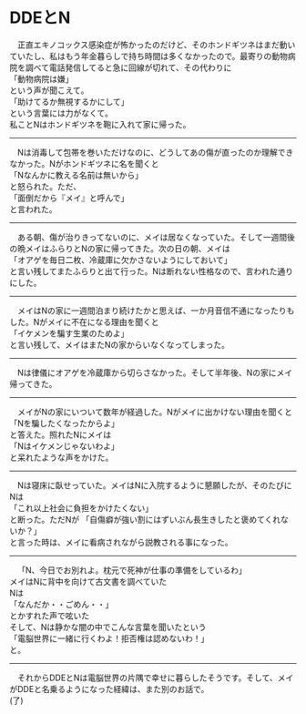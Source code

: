 ﻿# DDEとN
&emsp;正直エキノコックス感染症が怖かったのだけど、そのホンドギツネはまだ動いていたし、私はもう年金暮らしで持ち時間は多くなかったので。最寄りの動物病院を調べて電話発信してると急に回線が切れて、その代わりに<br>
「動物病院は嫌」<br>
という声が聞こえて。<br>
「助けてるか無視するかにして」<br>
という言葉には力がなくて。<br>
私ことNはホンドギツネを鞄に入れて家に帰った。
<hr>
&emsp;Nは消毒して包帯を巻いただけなのに、どうしてあの傷が直ったのか理解できなかった。Nがホンドギツネに名を聞くと<br>
「Nなんかに教える名前は無いから」<br>
と怒られた。ただ、<br>
「面倒だから『メイ』と呼んで」<br>
と言われた。
<hr>
&emsp;ある朝、傷が治りきってないのに、メイは居なくなっていた。そして一週間後の晩メイはふらりとNの家に帰ってきた。次の日の朝、メイは<br>
「オアゲを毎日二枚、冷蔵庫に欠かさないようにしておいて」<br>
と言い残してまたふらりと出て行った。Nは断れない性格なので、言われた通りにした。
<hr>
&emsp;メイはNの家に一週間泊まり続けたかと思えば、一か月音信不通になったりもした。Nがメイに不在になる理由を聞くと<br>
「イケメンを騙す生業のためよ」<br>
と言い残して、メイはまたNの家からいなくなってしまった。
<hr>
&emsp;Nは律儀にオアゲを冷蔵庫から切らさなかった。そして半年後、Nの家にメイ帰ってきた。
<hr>
&emsp;メイがNの家にいついて数年が経過した。Nがメイに出かけない理由を聞くと<br>
「Nを騙したくなったからよ」<br>
と答えた。照れたNにメイは<br>
「Nはイケメンじゃないわよ」<br>
と呆れたような声をかけた。
<hr>
&emsp;Nは寝床に臥せっていた。メイはNに入院するように懇願したが、そのたびにNは<br>
「これ以上社会に負担をかけたくない」<br>
と断った。ただNが
「自傷癖が強い割にはずいぶん長生きしたと褒めてくれないか？」<br>
と言った時は、メイに看病されながら説教される事になった。
<hr>
&emsp;「N、今日でお別れよ。枕元で死神が仕事の準備をしているわ」<br>
メイはNに背中を向けて古文書を調べていた<br>
Nは<br>
「なんだか・・ごめん・・」<br>
とかすれた声で呟いた<br>
そして、Nは静かな闇の中でこんな言葉を聞いたという<br>
「電脳世界に一緒に行くわよ！拒否権は認めないわ！」<br>
と。
<hr>
&emsp;それからDDEとNは電脳世界の片隅で幸せに暮らしたそうです。そして、メイがDDEと名乗るようになった経緯は、また別のお話で。<br>
(了)
